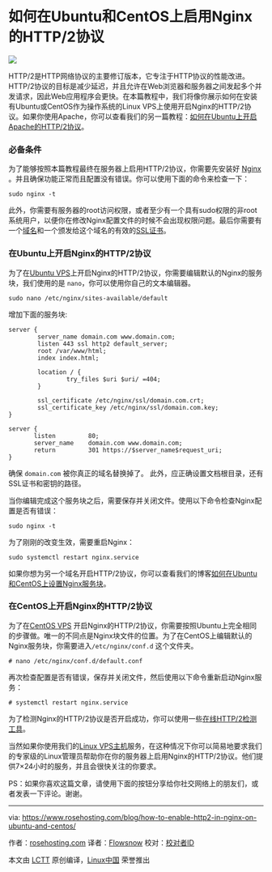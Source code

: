 如何在Ubuntu和CentOS上启用Nginx的HTTP/2协议
===

 ![](https://www.rosehosting.com/blog/wp-content/uploads/2017/02/enable-http2-nginx.jpg) 

HTTP/2是HTTP网络协议的主要修订版本，它专注于HTTP协议的性能改进。HTTP/2协议的目标是减少延迟，并且允许在Web浏览器和服务器之间发起多个并发请求，因此Web应用程序会更快。在本篇教程中，我们将像你展示如何在安装有Ubuntu或CentOS作为操作系统的Linux VPS上使用开启Nginx的HTTP/2协议。如果你使用Apache，你可以查看我们的另一篇教程：[如何在Ubuntu上开启Apache的HTTP/2协议][6]。

### 必备条件

为了能够按照本篇教程最终在服务器上启用HTTP/2协议，你需要先安装好 [Nginx][7] 。并且确保功能正常而且配置没有错误。你可以使用下面的命令来检查一下：

```
sudo nginx -t
```

此外，你需要有服务器的root访问权限，或者至少有一个具有sudo权限的非root系统用户，以便你在修改Nginx配置文件的时候不会出现权限问题。最后你需要有一个[域名][8]和一个颁发给这个域名的有效的[SSL证书][9]。 

### 在Ubuntu上开启Nginx的HTTP/2协议

为了在[Ubuntu VPS][10]上开启Nginx的HTTP/2协议，你需要编辑默认的Nginx的服务块，我们使用的是 `nano`，你可以使用你自己的文本编辑器。

```
sudo nano /etc/nginx/sites-available/default
```

增加下面的服务块:

```
server {  
        server_name domain.com www.domain.com;
        listen 443 ssl http2 default_server;
        root /var/www/html;
        index index.html;

        location / {
                try_files $uri $uri/ =404;
        }

        ssl_certificate /etc/nginx/ssl/domain.com.crt;
        ssl_certificate_key /etc/nginx/ssl/domain.com.key;
}

server {
       listen         80;
       server_name    domain.com www.domain.com;
       return         301 https://$server_name$request_uri;
}
```

确保 `domain.com` 被你真正的域名替换掉了。 此外，应正确设置文档根目录，还有SSL证书和密钥的路径。

当你编辑完成这个服务块之后，需要保存并关闭文件。使用以下命令检查Nginx配置是否有错误：

```
sudo nginx -t
```

为了刚刚的改变生效，需要重启Nginx：

```
sudo systemctl restart nginx.service
```

如果你想为另一个域名开启HTTP/2协议，你可以查看我们的博客[如何在Ubuntu和CentOS上设置Nginx服务块][11]。

### 在CentOS上开启Nginx的HTTP/2协议

为了在[CentOS VPS][12] 开启Nginx的HTTP/2协议，你需要按照Ubuntu上完全相同的步骤做。唯一的不同点是Nginx块文件的位置。为了在CentOS上编辑默认的Nginx服务块，你需要进入`/etc/nginx/conf.d` 这个文件夹。

```
# nano /etc/nginx/conf.d/default.conf
```

再次检查配置是否有错误，保存并关闭文件，然后使用以下命令重新启动Nginx服务：

```
# systemctl restart nginx.service
```

为了检测Nginx的HTTP/2协议是否开启成功，你可以使用一些[在线HTTP/2检测工具][13]。

当然如果你使用我们的[Linux VPS主机][14]服务，在这种情况下你可以简易地要求我们的专家级的Linux管理员帮助你在你的服务器上启用Nginx的HTTP/2协议。他们提供7×24小时的服务，并且会很快关注的你要求。

PS：如果你喜欢这篇文章，请使用下面的按钮分享给你社交网络上的朋友们，或者发表一下评论。谢谢。

--------------------------------------------------------------------------------

via: https://www.rosehosting.com/blog/how-to-enable-http2-in-nginx-on-ubuntu-and-centos/

作者：[rosehosting.com][a]
译者：[Flowsnow](https://github.com/Flowsnow)
校对：[校对者ID](https://github.com/校对者ID)

本文由 [LCTT](https://github.com/LCTT/TranslateProject) 原创编译，[Linux中国](https://linux.cn/) 荣誉推出

[a]: https://www.rosehosting.com/blog/how-to-enable-http2-in-nginx-on-ubuntu-and-centos/
[1]: https://www.rosehosting.com/blog/how-to-enable-http2-in-nginx-on-ubuntu-and-centos/
[2]: https://www.rosehosting.com/blog/how-to-enable-http2-in-nginx-on-ubuntu-and-centos/#comments
[3]: https://www.rosehosting.com/blog/category/tutorials/
[4]: https://plus.google.com/share?url=https://www.rosehosting.com/blog/how-to-enable-http2-in-nginx-on-ubuntu-and-centos/
[5]: http://www.linkedin.com/shareArticle?mini=true&amp;url=https://www.rosehosting.com/blog/how-to-enable-http2-in-nginx-on-ubuntu-and-centos/&amp;title=How%20to%20Enable%20HTTP%2F2%20in%20Nginx%20on%20Ubuntu%20and%20CentOS&amp;summary=HTTP/2%20is%20a%20major%20revision%20of%20the%20HTTP%20network%20protocol%20and%20it%20focuses%20on%20performance%20improvements.%20Its%20goal%20is%20to%20reduce%20the%20latency%20as%20well%20as%20to%20make%20the%20web%20applications%20faster%20by%20allowing%20multiple%20concurrent%20requests%20between%20the%20web%20browser%20and%20the%20server%20across%20a%20single%20TCP%20connection.%20In%20...
[6]: https://www.rosehosting.com/blog/how-to-set-up-apache-with-http2-support-on-ubuntu-16-04/
[7]: https://www.rosehosting.com/nginx-hosting.html
[8]: https://secure.rosehosting.com/clientarea/index.php?/checkdomain/domain-registration/
[9]: https://www.rosehosting.com/ssl-certificates.html
[10]: https://www.rosehosting.com/ubuntu-vps.html
[11]: https://www.rosehosting.com/blog/how-to-set-up-nginx-server-blocks-on-ubuntu-and-centos/
[12]: https://www.rosehosting.com/centos-vps.html
[13]: https://www.rosehosting.com/network-tools/http2-support.html
[14]: https://www.rosehosting.com/linux-vps-hosting.html